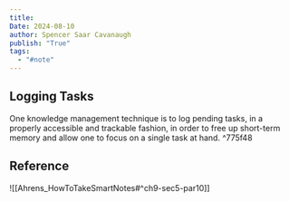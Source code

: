 ```yaml
---
title:
Date: 2024-08-10
author: Spencer Saar Cavanaugh
publish: "True"
tags:
  - "#note"
---
```


## Logging Tasks

One knowledge management technique is to log pending tasks, in a properly accessible and trackable fashion, in order to free up short-term memory and allow one to focus on a single task at hand. ^775f48

## Reference

![[Ahrens_HowToTakeSmartNotes#^ch9-sec5-par10]]
